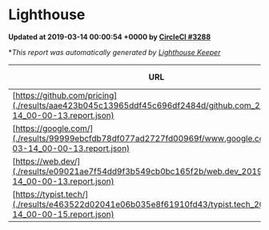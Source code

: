 
# Lighthouse

**Updated at 2019-03-14 00:00:54 +0000 by [CircleCI #3288](https://circleci.com/gh/ItinerisLtd/lighthouse-keeper-example/3288)**

**This report was automatically generated by [Lighthouse Keeper](https://github.com/itinerisltd/lighthouse-keeper)*

| URL | Performance | Accessibility | Best Practices | SEO | PWA | Updated At |
| --- | --- | --- | --- | --- | --- | --- |
| [https://github.com/pricing](./results/aae423b045c13965ddf45c696df2484d/github.com_2019-03-14_00-00-13.report.json) | 0.8 | 0.89 | 0.93 | 0.9 | 0.58 | 2019-03-14T00:00:13.145Z |
| [https://google.com/](./results/99999ebcfdb78df077ad2727fd00969f/www.google.com_2019-03-14_00-00-13.report.json) | 0.96 | 0.71 | 0.93 | 0.82 | 0.58 | 2019-03-14T00:00:13.824Z |
| [https://web.dev/](./results/e09021ae7f54dd9f3b549cb0bc165f2b/web.dev_2019-03-14_00-00-13.report.json) | 0.95 | 0.93 | 0.93 | 0.87 | 1 | 2019-03-14T00:00:13.487Z |
| [https://typist.tech/](./results/e463522d02041e06b035e8f61910fd43/typist.tech_2019-03-14_00-00-15.report.json) | 1 |  |  |  |  | 2019-03-14T00:00:15.369Z |
